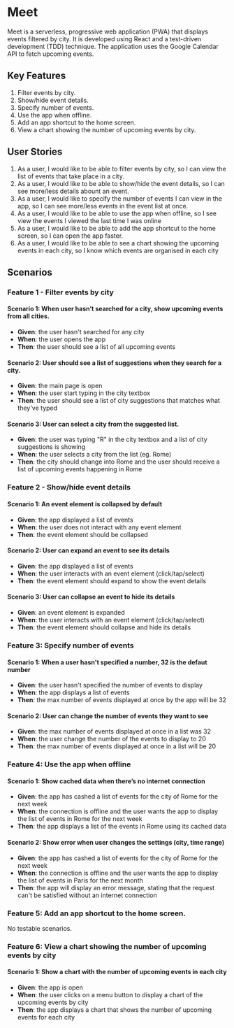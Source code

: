 # Meet

Meet is a serverless, progressive web application (PWA) that displays events filtered by city. It is developed using React and a test-driven development (TDD) technique. The application uses the Google Calendar API to fetch upcoming events.

## Key Features

1. Filter events by city.
2. Show/hide event details.
3. Specify number of events.
4. Use the app when offline.
5. Add an app shortcut to the home screen.
6. View a chart showing the number of upcoming events by city.

## User Stories

1. As a user, I would like to be able to filter events by city, so I can view the list of events that take place in a city.
2. As a user, I would like to be able to show/hide the event details, so I can see more/less details abount an event.
3. As a user, I would like to specify the number of events I can view in the app, so I can see more/less events in the event list at once.
4. As a user, I would like to be able to use the app when offline, so I see view the events I viewed the last time I was online
5. As a user, I would like to be able to add the app shortcut to the home screen, so I can open the app faster.
6. As a user, I would like to be able to see a chart showing the upcoming events in each city, so I know which events are organised in each city

## Scenarios

### Feature 1 - Filter events by city

#### Scenario 1: When user hasn’t searched for a city, show upcoming events from all cities.
- **Given**: the user hasn't searched for any city
- **When**: the user opens the app
- **Then**: the user should see a list of all upcoming events

#### Scenario 2: User should see a list of suggestions when they search for a city.
- **Given**: the main page is open
- **When**: the user start typing in the city textbox
- **Then**: the user should see a list of city suggestions that matches what they've typed

#### Scenario 3: User can select a city from the suggested list.
- **Given**: the user was typing "R" in the city textbox and a list of city suggestions is showing
- **When**: the user selects a city from the list (eg. Rome)
- **Then**: the city should change into Rome and the user should receive a list of upcoming events happening in Rome

### Feature 2 - Show/hide event details

#### Scenario 1: An event element is collapsed by default
- **Given**: the app displayed a list of events
- **When**: the user does not interact with any event element
- **Then**: the event element should be collapsed

#### Scenario 2: User can expand an event to see its details
- **Given**: the app displayed a list of events
- **When**: the user interacts with an event element (click/tap/select)
- **Then**: the event element should expand to show the event details

#### Scenario 3: User can collapse an event to hide its details
- **Given**: an event element is expanded
- **When**: the user interacts with an event element (click/tap/select)
- **Then**: the event element should collapse and hide its details

### Feature 3: Specify number of events

#### Scenario 1: When a user hasn't specified a number, 32 is the defaut number
- **Given**: the user hasn't specified the number of events to display
- **When**: the app displays a list of events
- **Then**: the max number of events displayed at once by the app will be 32

#### Scenario 2: User can change the number of events they want to see
- **Given**: the max number of events displayed at once in a list was 32
- **When**: the user change the number of the events to display to 20
- **Then**: the max number of events displayed at once in a list will be 20

### Feature 4: Use the app when offline

#### Scenario 1: Show cached data when there’s no internet connection
- **Given**: the app has cashed a list of events for the city of Rome for the next week
- **When**: the connection is offline and the user wants the app to display the list of events in Rome for the next week
- **Then**: the app displays a list of the events in Rome using its cached data

#### Scenario 2: Show error when user changes the settings (city, time range)
- **Given**: the app has cashed a list of events for the city of Rome for the next week
- **When**: the connection is offline and the user wants the app to display the list of events in Paris for the next month 
- **Then**: the app will display an error message, stating that the request can't be satisfied without an internet connection

### Feature 5: Add an app shortcut to the home screen.

No testable scenarios.

### Feature 6: View a chart showing the number of upcoming events by city

#### Scenario 1: Show a chart with the number of upcoming events in each city
- **Given**: the app is open
- **When**: the user clicks on a menu button to display a chart of the upcoming events by city
- **Then**: the app displays a chart that shows the number of upcoming events for each city




